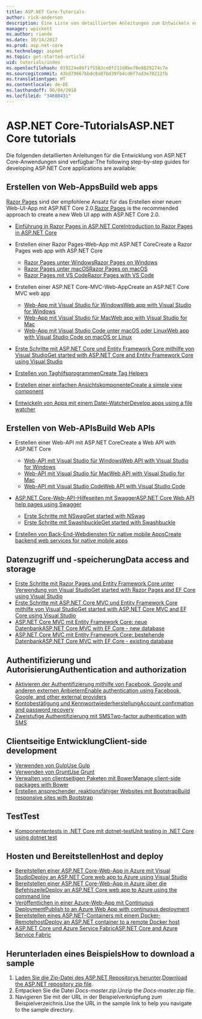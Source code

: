```yaml
---
title: ASP.NET Core-Tutorials
author: rick-anderson
description: Eine Liste von detaillierten Anleitungen zum Entwickeln von ASP.NET Core-Anwendungen
manager: wpickett
ms.author: riande
ms.date: 10/14/2017
ms.prod: asp.net-core
ms.technology: aspnet
ms.topic: get-started-article
uid: tutorials/index
ms.openlocfilehash: 019224e86f1f5583ce0f212d8be70e8829274c7e
ms.sourcegitcommit: 43bd79667bbdc8a07bd39fb4cd6f7ad3e70212fb
ms.translationtype: HT
ms.contentlocale: de-DE
ms.lasthandoff: 06/04/2018
ms.locfileid: "34688431"
---
```

# <a name="aspnet-core-tutorials"></a><span data-ttu-id="68945-103">ASP.NET Core-Tutorials</span><span class="sxs-lookup"><span data-stu-id="68945-103">ASP.NET Core tutorials</span></span>

<span data-ttu-id="68945-104">Die folgenden detaillierten Anleitungen für die Entwicklung von ASP.NET Core-Anwendungen sind verfügbar:</span><span class="sxs-lookup"><span data-stu-id="68945-104">The following step-by-step guides for developing ASP.NET Core applications are available:</span></span>

## <a name="build-web-apps"></a><span data-ttu-id="68945-105">Erstellen von Web-Apps</span><span class="sxs-lookup"><span data-stu-id="68945-105">Build web apps</span></span>

<span data-ttu-id="68945-106">[Razor Pages](xref:mvc/razor-pages/index) sind der empfohlene Ansatz für das Erstellen einer neuen Web-UI-App mit ASP.NET Core 2.0.</span><span class="sxs-lookup"><span data-stu-id="68945-106">[Razor Pages](xref:mvc/razor-pages/index) is the recommended approach to create a new Web UI app with ASP.NET Core 2.0.</span></span>

* [<span data-ttu-id="68945-107">Einführung in Razor Pages in ASP.NET Core</span><span class="sxs-lookup"><span data-stu-id="68945-107">Introduction to Razor Pages in ASP.NET Core</span></span>](xref:mvc/razor-pages/index)
* <span data-ttu-id="68945-108">Erstellen einer Razor Pages-Web-App mit ASP.NET Core</span><span class="sxs-lookup"><span data-stu-id="68945-108">Create a Razor Pages web app with ASP.NET Core</span></span>

   * [<span data-ttu-id="68945-109">Razor Pages unter Windows</span><span class="sxs-lookup"><span data-stu-id="68945-109">Razor Pages on Windows</span></span>](xref:tutorials/razor-pages/index)
   * [<span data-ttu-id="68945-110">Razor Pages unter macOS</span><span class="sxs-lookup"><span data-stu-id="68945-110">Razor Pages on macOS</span></span>](xref:tutorials/razor-pages-mac/index)
   * [<span data-ttu-id="68945-111">Razor Pages mit VS Code</span><span class="sxs-lookup"><span data-stu-id="68945-111">Razor Pages with VS Code</span></span>](xref:tutorials/razor-pages-vsc/index)  

* <span data-ttu-id="68945-112">Erstellen einer ASP.NET Core-MVC-Web-App</span><span class="sxs-lookup"><span data-stu-id="68945-112">Create an ASP.NET Core MVC web app</span></span>

   * [<span data-ttu-id="68945-113">Web-App mit Visual Studio für Windows</span><span class="sxs-lookup"><span data-stu-id="68945-113">Web app with Visual Studio for Windows</span></span>](xref:tutorials/first-mvc-app/index)
   * [<span data-ttu-id="68945-114">Web-App mit Visual Studio für Mac</span><span class="sxs-lookup"><span data-stu-id="68945-114">Web app with Visual Studio for Mac</span></span>](xref:tutorials/first-mvc-app-mac/index)
   * [<span data-ttu-id="68945-115">Web-App mit Visual Studio Code unter macOS oder Linux</span><span class="sxs-lookup"><span data-stu-id="68945-115">Web app with Visual Studio Code on macOS or Linux</span></span>](xref:tutorials/first-mvc-app-xplat/index)

* [<span data-ttu-id="68945-116">Erste Schritte mit ASP.NET Core und Entity Framework Core mithilfe von Visual Studio</span><span class="sxs-lookup"><span data-stu-id="68945-116">Get started with ASP.NET Core and Entity Framework Core using Visual Studio</span></span>](xref:data/ef-mvc/index)
* [<span data-ttu-id="68945-117">Erstellen von Taghilfsprogrammen</span><span class="sxs-lookup"><span data-stu-id="68945-117">Create Tag Helpers</span></span>](xref:mvc/views/tag-helpers/authoring)
* [<span data-ttu-id="68945-118">Erstellen einer einfachen Ansichtskomponente</span><span class="sxs-lookup"><span data-stu-id="68945-118">Create a simple view component</span></span>](xref:mvc/views/view-components#walkthrough-creating-a-simple-view-component)
* [<span data-ttu-id="68945-119">Entwickeln von Apps mit einem Datei-Watcher</span><span class="sxs-lookup"><span data-stu-id="68945-119">Develop apps using a file watcher</span></span>](xref:tutorials/dotnet-watch)

## <a name="build-web-apis"></a><span data-ttu-id="68945-120">Erstellen von Web-APIs</span><span class="sxs-lookup"><span data-stu-id="68945-120">Build Web APIs</span></span>
* <span data-ttu-id="68945-121">Erstellen einer Web-API mit ASP.NET Core</span><span class="sxs-lookup"><span data-stu-id="68945-121">Create a Web API with ASP.NET Core</span></span>

  * [<span data-ttu-id="68945-122">Web-API mit Visual Studio für Windows</span><span class="sxs-lookup"><span data-stu-id="68945-122">Web API with Visual Studio for Windows</span></span>](xref:tutorials/first-web-api)
  * [<span data-ttu-id="68945-123">Web-API mit Visual Studio für Mac</span><span class="sxs-lookup"><span data-stu-id="68945-123">Web API with Visual Studio for Mac</span></span>](xref:tutorials/first-web-api-mac)
  * [<span data-ttu-id="68945-124">Web-API mit Visual Studio Code</span><span class="sxs-lookup"><span data-stu-id="68945-124">Web API with Visual Studio Code</span></span>](xref:tutorials/web-api-vsc)

* [<span data-ttu-id="68945-125">ASP.NET Core-Web-API-Hilfeseiten mit Swagger</span><span class="sxs-lookup"><span data-stu-id="68945-125">ASP.NET Core Web API help pages using Swagger</span></span>](xref:tutorials/web-api-help-pages-using-swagger)
  * [<span data-ttu-id="68945-126">Erste Schritte mit NSwag</span><span class="sxs-lookup"><span data-stu-id="68945-126">Get started with NSwag</span></span>](xref:tutorials/get-started-with-nswag)
  * [<span data-ttu-id="68945-127">Erste Schritte mit Swashbuckle</span><span class="sxs-lookup"><span data-stu-id="68945-127">Get started with Swashbuckle</span></span>](xref:tutorials/get-started-with-swashbuckle)

* [<span data-ttu-id="68945-128">Erstellen von Back-End-Webdiensten für native mobile Apps</span><span class="sxs-lookup"><span data-stu-id="68945-128">Create backend web services for native mobile apps</span></span>](xref:mobile/native-mobile-backend)

## <a name="data-access-and-storage"></a><span data-ttu-id="68945-129">Datenzugriff und -speicherung</span><span class="sxs-lookup"><span data-stu-id="68945-129">Data access and storage</span></span>
* [<span data-ttu-id="68945-130">Erste Schritte mit Razor Pages und Entity Framework Core unter Verwendung von Visual Studio</span><span class="sxs-lookup"><span data-stu-id="68945-130">Get started with Razor Pages and EF Core using Visual Studio</span></span>](xref:data/ef-rp/intro)
* [<span data-ttu-id="68945-131">Erste Schritte mit ASP.NET Core MVC und Entity Framework Core mithilfe von Visual Studio</span><span class="sxs-lookup"><span data-stu-id="68945-131">Get started with ASP.NET Core MVC and EF Core using Visual Studio</span></span>](xref:data/ef-mvc/index)
* [<span data-ttu-id="68945-132">ASP.NET Core MVC mit Entity Framework Core: neue Datenbank</span><span class="sxs-lookup"><span data-stu-id="68945-132">ASP.NET Core MVC with EF Core - new database</span></span>](/ef/core/get-started/aspnetcore/new-db)
* [<span data-ttu-id="68945-133">ASP.NET Core MVC mit Entity Framework Core: bestehende Datenbank</span><span class="sxs-lookup"><span data-stu-id="68945-133">ASP.NET Core MVC with EF Core - existing database</span></span>](/ef/core/get-started/aspnetcore/existing-db)

## <a name="authentication-and-authorization"></a><span data-ttu-id="68945-134">Authentifizierung und Autorisierung</span><span class="sxs-lookup"><span data-stu-id="68945-134">Authentication and authorization</span></span>
* [<span data-ttu-id="68945-135">Aktivieren der Authentifizierung mithilfe von Facebook, Google und anderen externen Anbietern</span><span class="sxs-lookup"><span data-stu-id="68945-135">Enable authentication using Facebook, Google, and other external providers</span></span>](xref:security/authentication/social/index)
* [<span data-ttu-id="68945-136">Kontobestätigung und Kennwortwiederherstellung</span><span class="sxs-lookup"><span data-stu-id="68945-136">Account confirmation and password recovery</span></span>](xref:security/authentication/accconfirm)
* [<span data-ttu-id="68945-137">Zweistufige Authentifizierung mit SMS</span><span class="sxs-lookup"><span data-stu-id="68945-137">Two-factor authentication with SMS</span></span>](xref:security/authentication/2fa)

## <a name="client-side-development"></a><span data-ttu-id="68945-138">Clientseitige Entwicklung</span><span class="sxs-lookup"><span data-stu-id="68945-138">Client-side development</span></span>
* [<span data-ttu-id="68945-139">Verwenden von Gulp</span><span class="sxs-lookup"><span data-stu-id="68945-139">Use Gulp</span></span>](xref:client-side/using-gulp)
* [<span data-ttu-id="68945-140">Verwenden von Grunt</span><span class="sxs-lookup"><span data-stu-id="68945-140">Use Grunt</span></span>](xref:client-side/using-grunt)
* [<span data-ttu-id="68945-141">Verwalten von clientseitigen Paketen mit Bower</span><span class="sxs-lookup"><span data-stu-id="68945-141">Manage client-side packages with Bower</span></span>](xref:client-side/bower)
* [<span data-ttu-id="68945-142">Erstellen ansprechender, reaktionsfähiger Websites mit Bootstrap</span><span class="sxs-lookup"><span data-stu-id="68945-142">Build responsive sites with Bootstrap</span></span>](xref:client-side/bootstrap)

## <a name="test"></a><span data-ttu-id="68945-143">Test</span><span class="sxs-lookup"><span data-stu-id="68945-143">Test</span></span>
* [<span data-ttu-id="68945-144">Komponententests in .NET Core mit dotnet-test</span><span class="sxs-lookup"><span data-stu-id="68945-144">Unit testing in .NET Core using dotnet test</span></span>](/dotnet/articles/core/testing/unit-testing-with-dotnet-test)

## <a name="host-and-deploy"></a><span data-ttu-id="68945-145">Hosten und Bereitstellen</span><span class="sxs-lookup"><span data-stu-id="68945-145">Host and deploy</span></span>
* [<span data-ttu-id="68945-146">Bereitstellen einer ASP.NET Core-Web-App in Azure mit Visual Studio</span><span class="sxs-lookup"><span data-stu-id="68945-146">Deploy an ASP.NET Core web app to Azure using Visual Studio</span></span>](xref:tutorials/publish-to-azure-webapp-using-vs)
* [<span data-ttu-id="68945-147">Bereitstellen einer ASP.NET Core-Web-App in Azure über die Befehlszeile</span><span class="sxs-lookup"><span data-stu-id="68945-147">Deploy an ASP.NET Core web app to Azure using the command line</span></span>](xref:tutorials/publish-to-azure-webapp-using-cli)
* [<span data-ttu-id="68945-148">Veröffentlichen in einer Azure-Web-App mit Continuous Deployment</span><span class="sxs-lookup"><span data-stu-id="68945-148">Publish to an Azure Web App with continuous deployment</span></span>](xref:host-and-deploy/azure-apps/azure-continuous-deployment)
* [<span data-ttu-id="68945-149">Bereitstellen eines ASP.NET-Containers mit einem Docker-Remotehost</span><span class="sxs-lookup"><span data-stu-id="68945-149">Deploy an ASP.NET container to a remote Docker host</span></span>](/azure/vs-azure-tools-docker-hosting-web-apps-in-docker)
* [<span data-ttu-id="68945-150">ASP.NET Core und Azure Service Fabric</span><span class="sxs-lookup"><span data-stu-id="68945-150">ASP.NET Core and Azure Service Fabric</span></span>](/azure/service-fabric/service-fabric-add-a-web-frontend)

<a name="download"></a> 
## <a name="how-to-download-a-sample"></a><span data-ttu-id="68945-151">Herunterladen eines Beispiels</span><span class="sxs-lookup"><span data-stu-id="68945-151">How to download a sample</span></span>
1. <span data-ttu-id="68945-152">[Laden Sie die Zip-Datei des ASP.NET Repositorys herunter](https://codeload.github.com/aspnet/Docs/zip/master).</span><span class="sxs-lookup"><span data-stu-id="68945-152">[Download the ASP.NET repository zip file](https://codeload.github.com/aspnet/Docs/zip/master).</span></span>
1. <span data-ttu-id="68945-153">Entpacken Sie die Datei *Docs-master.zip*.</span><span class="sxs-lookup"><span data-stu-id="68945-153">Unzip the *Docs-master.zip* file.</span></span>
1. <span data-ttu-id="68945-154">Navigieren Sie mit der URL in der Beispielverknüpfung zum Beispielverzeichnis.</span><span class="sxs-lookup"><span data-stu-id="68945-154">Use the URL in the sample link to help you navigate to the sample directory.</span></span> 
